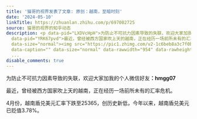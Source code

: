 ```yaml
---
title: '猫哥的视界发表了文章: 原创：越南，至暗时刻'
date: '2024-05-10'
linkTitle: https://zhuanlan.zhihu.com/p/697002725
source: 猫哥的视界的知乎动态
description: <p data-pid="LXDVcHpH">为防止不可抗力因素导致的失联，欢迎大家加我的个人微信好友<b>：hmgg07</b></p><p
  data-pid="YRK67pvd">最近，曾经被西方国家吹上天的越南，正在经历一场前所未有的汇率危机。 </p><p data-pid="9E1NBEO-">4月份，越南盾兑美元汇率下跌至25365，创历史新低，今年以来，越南盾兑美元已贬值3.78%。</p><figure
  data-size="normal"><img src="https://pic1.zhimg.com/v2-1c6beb8a3c7f0bba7dfde7f90d57a8f8_1440w.jpg"
  data-caption="" data-size="normal" data-rawwidth="954" data-rawheight="205" class="origin_image
  ...
disable_comments: true
---
```

<p data-pid="LXDVcHpH">为防止不可抗力因素导致的失联，欢迎大家加我的个人微信好友<b>：hmgg07</b></p><p data-pid="YRK67pvd">最近，曾经被西方国家吹上天的越南，正在经历一场前所未有的汇率危机。 </p><p data-pid="9E1NBEO-">4月份，越南盾兑美元汇率下跌至25365，创历史新低，今年以来，越南盾兑美元已贬值3.78%。</p><figure data-size="normal"><img src="https://pic1.zhimg.com/v2-1c6beb8a3c7f0bba7dfde7f90d57a8f8_1440w.jpg" data-caption="" data-size="normal" data-rawwidth="954" data-rawheight="205" class="origin_image ...